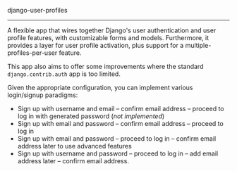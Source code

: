 django-user-profiles
********************

A flexible app that wires together Django's user authentication and user profile
features, with customizable forms and models. Furthermore, it provides a layer
for user profile activation, plus support for a multiple-profiles-per-user
feature.

This app also aims to offer some improvements where the standard
`django.contrib.auth` app is too limited.

Given the appropriate configuration, you can implement various login/signup
paradigms:

* Sign up with username and email – confirm email address – proceed to log in
  with generated password (*not implemented*)
* Sign up with email and password – confirm email address – proceed to log in
* Sign up with email and password – proceed to log in – confirm email address
  later to use advanced features
* Sign up with username and password – proceed to log in – add email address
  later – confirm email address.

